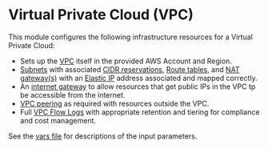 # Virtual Private Cloud (VPC)

This module configures the following infrastructure resources for a Virtual Private Cloud:

- Sets up the [VPC](https://aws.amazon.com/vpc/) itself in the provided AWS Account and Region.
- [Subnets](https://docs.aws.amazon.com/vpc/latest/userguide/configure-subnets.html) with associated [CIDR reservations](https://docs.aws.amazon.com/vpc/latest/userguide/subnet-cidr-reservation.html), [Route tables](https://docs.aws.amazon.com/vpc/latest/userguide/VPC_Route_Tables.html), and [NAT gateway(s)](https://docs.aws.amazon.com/vpc/latest/userguide/vpc-nat-gateway.html) with an [Elastic IP](https://docs.aws.amazon.com/vpc/latest/userguide/vpc-eips.html) address associated and mapped correctly.
- An [internet gateway](https://docs.aws.amazon.com/vpc/latest/userguide/VPC_Internet_Gateway.html) to allow resources that get public IPs in the VPC tp be accessible from the internet.
- [VPC peering](https://docs.aws.amazon.com/vpc/latest/userguide/vpc-peering.html) as required with resources outside the VPC.
- Full [VPC Flow Logs](https://docs.aws.amazon.com/vpc/latest/userguide/flow-logs.html) with appropriate retention and tiering for compliance and cost management.

See the [vars file](./vars.tf) for descriptions of the input parameters.